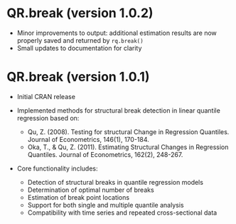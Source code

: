 # QR.break (version 1.0.2)

* Minor improvements to output: additional estimation results are now properly saved and returned by `rq.break()`
* Small updates to documentation for clarity

# QR.break (version 1.0.1)

* Initial CRAN release
* Implemented methods for structural break detection in linear quantile regression based on:
  * Qu, Z. (2008). Testing for structural Change in Regression Quantiles. Journal of Econometrics, 146(1), 170-184.
  * Oka, T., & Qu, Z. (2011). Estimating Structural Changes in Regression Quantiles. Journal of Econometrics, 162(2), 248-267.

* Core functionality includes:
  * Detection of structural breaks in quantile regression models
  * Determination of optimal number of breaks
  * Estimation of break point locations
  * Support for both single and multiple quantile analysis
  * Compatibility with time series and repeated cross-sectional data
